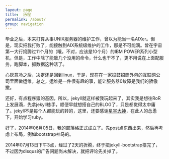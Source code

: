```yaml
---
layout: page
title:  历程
permalink: /about/
group: navigation
---
```

毕业之后，本来打算从事UNIX服务器的维护工作，曾以为能当一名AIXer。但是，现实把我打败了，能接触到AIX系统级维护的工作，那是不可能滴。曾在宇宙第一大行捣腾过11个月的（哦，不对，应该是10个月）的IBM POWER系列小型机，但是，工作中除了能敲几个没用的命令，什么也干不了，更不用说在上面配服务，跑脚本，抓数据这种活了。

心灰意冷之后，决定还是回到linux，于是，现在在一家捣鼓招商外包的互联网公司里面做运维。总之，运维是一件很有趣的事，能让服务器0故障是我们的骄傲撒。

还好，有点程序猿的基因，所以，jekyll就这样被我玩起来了，其实我是想往RoR上发展滴，先拿jekyll练手，顺便早就想搭自己的BLOG了，只是都觉得太中庸了。jekyll不是每个人都能玩的转的，这里，还要感谢[星宇大神][github]，在此人的怂恿下，开始学习ruby。

好了，2014年06月05日，我的部落格正式成立了。先post点东西出来，然后再考虑上布局，例如bootstrap神马的。

2014年07月13日下午3点，经过了2天的折腾，终于把jekyll-bootstrap搭完了，不过因为disqus的广告问题尚未解决，就把评论先关掉了。

[github]: https://github.com/xingrz

